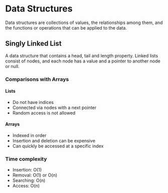 # Data Structures
Data structures are collections of values, the relationships among them, and the functions or operations that can be applied to the data.

## Singly Linked List
A data structure that contains a head, tail and length property. Linked lists consist of nodes, and each node has a value and a pointer to another node or null.

### Comparisons with Arrays
#### Lists
- Do not have indices
- Connected via nodes with a next pointer
- Random access is not allowed

#### Arrays
- Indexed in order
- Insertion and deletion can be expensive
- Can quickly be accessed at a specific index

### Time complexity
- Insertion: O(1)
- Removal: O(1) or O(n)
- Searching: O(n)
- Access: O(n)